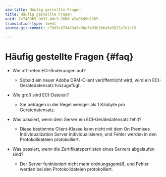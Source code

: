 ```yaml
---
seo-title: Häufig gestellte Fragen
title: Häufig gestellte Fragen
uuid: 7e7409b5-9b3f-4dc3-96b6-42a06d9b1265
translation-type: tm+mt
source-git-commit: c78d3c87848943a0be3433b2b6a543822a7e1c15

---
```



# Häufig gestellte Fragen {#faq}

* Wie oft treten ECI-Änderungen auf?
   * Sobald ein neuer Adobe DRM-Client veröffentlicht wird, wird ein ECI-Gerätedatensatz hinzugefügt.

* Wie groß sind ECI-Dateien?
   * Sie betragen in der Regel weniger als 1 Kilobyte pro Gerätedatensatz.

* Was passiert, wenn dem Server ein ECI-Gerätedatensatz fehlt?
   * Diese bestimmte Client-Klasse kann nicht mit dem On Premises Individualization Server individualisieren, und Fehler werden in den Protokolldateien protokolliert.

* Was passiert, wenn die Zertifikatsperrlisten eines Servers abgelaufen sind?
   * Der Server funktioniert nicht mehr ordnungsgemäß, und Fehler werden bei den Protokolldateien protokolliert.